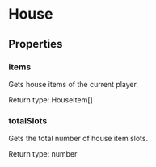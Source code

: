 # House



## Properties

### items
<p>Gets house items of the current player.</p>


Return type: HouseItem[]

### totalSlots
<p>Gets the total number of house item slots.</p>


Return type: number

